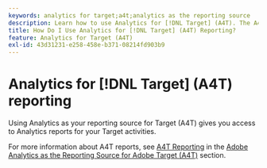 ```yaml
---
keywords: analytics for target;a4t;analytics as the reporting source
description: Learn how to use Analytics for [!DNL Target] (A4T). The A4T integration gives you access to robust Adobe Analytics reports for your Adobe [!DNL Target] activities.
title: How Do I Use Analytics for [!DNL Target] (A4T) Reporting?
feature: Analytics for Target (A4T)
exl-id: 43d31231-e258-458e-b371-08214fd903b9
---
```

# Analytics for [!DNL Target] &lpar;A4T&rpar; reporting

Using Analytics as your reporting source for Target (A4T) gives you access to Analytics reports for your Target activities.

For more information about A4T reports, see [A4T Reporting](/help/c-integrating-target-with-mac/a4t/reporting.md#concept_716AF8D545AD404EAAEE99A6DB7B9483) in the [Adobe Analytics as the Reporting Source for Adobe Target (A4T)](/help/c-integrating-target-with-mac/a4t/a4t.md#concept_7540C8C04259434AB6EE33B09F47A1DE) section.
